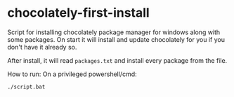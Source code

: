 # chocolately-first-install
Script for installing chocolately package manager for windows along with some packages.
On start it will install and update chocolately for you if you don't have it already so.

After install, it will read `packages.txt` and install every package from the file.

How to run:
On a privileged powershell/cmd:
``` 
./script.bat
```
